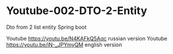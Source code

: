 # Youtube-002-DTO-2-Entity

Dto from 2 list entity
Spring boot

Youtube  https://youtu.be/N4KAFkQ5Aqc  russian version
Youtube  https://youtu.be/iN-_JPYmyQM  english version
